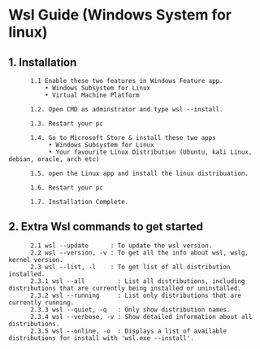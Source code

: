 # Wsl Guide (Windows System for linux)
## 1. Installation   
          1.1 Enable these two features in Windows Feature app.
              • Windows Subsystem for Linux
              • Virtual Machine Platform

          1.2. Open CMD as adminstrator and type wsl --install.

          1.3. Restart your pc

          1.4. Go to Microsoft Store & install these two apps
               • Windows Subsystem for Linux
               • Your favourite Linux Distribution (Ubuntu, kali Linux, debian, oracle, arch etc)

          1.5. open the Linux app and install the linux distribuation.

          1.6. Restart your pc

          1.7. Installation Complete.

## 2. Extra Wsl commands to get started
          2.1 wsl --update      : To update the wsl version.
          2.2 wsl --version, -v : To get all the info about wsl, wslg, kernel version.
          2.3 wsl --list, -l    : To get list of all distribution installed.
          2.3.1 wsl --all         : List all distributions, including distributions that are currently being installed or uninstalled.
          2.3.2 wsl --running     : List only distributions that are currently running.
          2.3.3 wsl --quiet, -q   : Only show distribution names.
          2.3.4 wsl --verbose, -v : Show detailed information about all distributions.
          2.3.5 wsl --online, -o  : Displays a list of available distributions for install with 'wsl.exe --install'.
          
